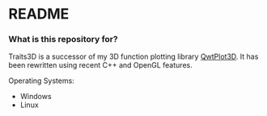 # README #

### What is this repository for? ###

Traits3D is a successor of my 3D function plotting library [QwtPlot3D](http://qwtplot3d.sourceforge.net).
It has been rewritten using recent C++ and OpenGL features.

Operating Systems:

* Windows
* Linux
